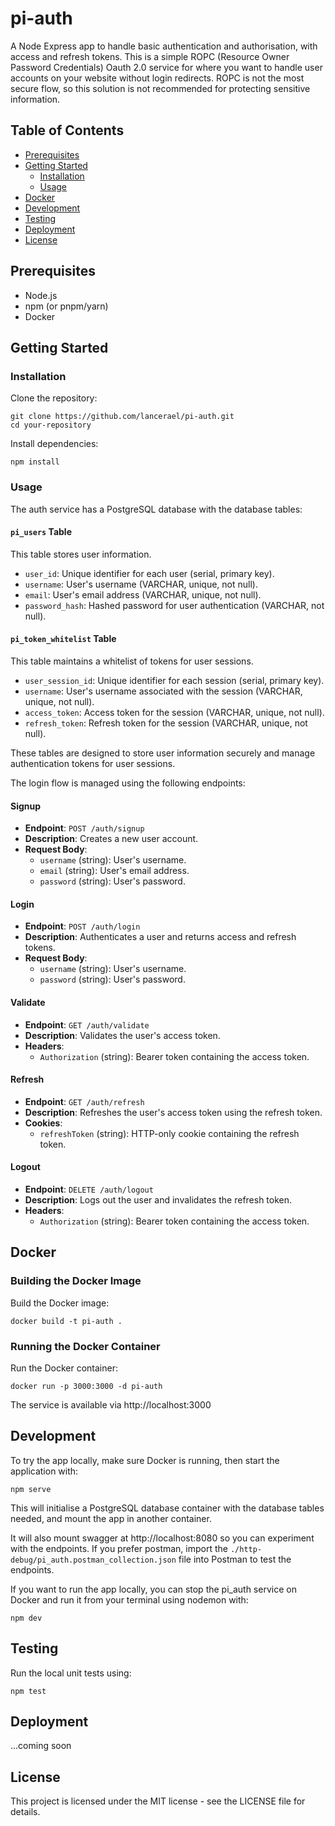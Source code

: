 # pi-auth

A Node Express app to handle basic authentication and authorisation, with access and refresh tokens.
This is a simple ROPC (Resource Owner Password Credentials) Oauth 2.0 service for where you want to handle user accounts on your website without login redirects. ROPC is not the most secure flow, so this solution is not recommended for protecting sensitive information.

## Table of Contents

- [Prerequisites](#prerequisites)
- [Getting Started](#getting-started)
  - [Installation](#installation)
  - [Usage](#usage)
- [Docker](#docker)
- [Development](#development)
- [Testing](#testing)
- [Deployment](#deployment)
- [License](#license)

## Prerequisites

- Node.js
- npm (or pnpm/yarn)
- Docker

## Getting Started

### Installation

Clone the repository:

```
git clone https://github.com/lancerael/pi-auth.git
cd your-repository
```

Install dependencies:

```
npm install
```

### Usage

The auth service has a PostgreSQL database with the database tables:

#### `pi_users` Table

This table stores user information.

- `user_id`: Unique identifier for each user (serial, primary key).
- `username`: User's username (VARCHAR, unique, not null).
- `email`: User's email address (VARCHAR, unique, not null).
- `password_hash`: Hashed password for user authentication (VARCHAR, not null).

#### `pi_token_whitelist` Table

This table maintains a whitelist of tokens for user sessions.

- `user_session_id`: Unique identifier for each session (serial, primary key).
- `username`: User's username associated with the session (VARCHAR, unique, not null).
- `access_token`: Access token for the session (VARCHAR, unique, not null).
- `refresh_token`: Refresh token for the session (VARCHAR, unique, not null).

These tables are designed to store user information securely and manage authentication tokens for user sessions.

The login flow is managed using the following endpoints:

#### Signup

- **Endpoint**: `POST /auth/signup`
- **Description**: Creates a new user account.
- **Request Body**:
  - `username` (string): User's username.
  - `email` (string): User's email address.
  - `password` (string): User's password.

#### Login

- **Endpoint**: `POST /auth/login`
- **Description**: Authenticates a user and returns access and refresh tokens.
- **Request Body**:
  - `username` (string): User's username.
  - `password` (string): User's password.

#### Validate

- **Endpoint**: `GET /auth/validate`
- **Description**: Validates the user's access token.
- **Headers**:
  - `Authorization` (string): Bearer token containing the access token.

#### Refresh

- **Endpoint**: `GET /auth/refresh`
- **Description**: Refreshes the user's access token using the refresh token.
- **Cookies**:
  - `refreshToken` (string): HTTP-only cookie containing the refresh token.

#### Logout

- **Endpoint**: `DELETE /auth/logout`
- **Description**: Logs out the user and invalidates the refresh token.
- **Headers**:
  - `Authorization` (string): Bearer token containing the access token.

## Docker

### Building the Docker Image

Build the Docker image:

```
docker build -t pi-auth .
```

### Running the Docker Container

Run the Docker container:

```
docker run -p 3000:3000 -d pi-auth
```

The service is available via http://localhost:3000

## Development

To try the app locally, make sure Docker is running, then start the application with:

```
npm serve
```

This will initialise a PostgreSQL database container with the database tables needed, and mount the app in another container.

It will also mount swagger at http://localhost:8080 so you can experiment with the endpoints. If you prefer postman, import the `./http-debug/pi_auth.postman_collection.json` file into Postman to test the endpoints.

If you want to run the app locally, you can stop the pi_auth service on Docker and run it from your terminal using nodemon with:

```
npm dev
```

## Testing

Run the local unit tests using:

```
npm test
```

## Deployment

...coming soon

## License

This project is licensed under the MIT license - see the LICENSE file for details.
